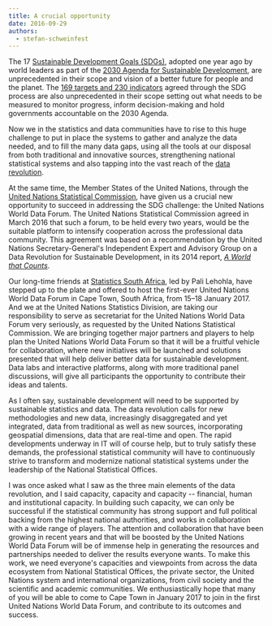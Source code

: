 ```yaml
---
title: A crucial opportunity
date: 2016-09-29
authors:
  - stefan-schweinfest
---
```


The 17 [Sustainable Development Goals (SDGs)](https://sustainabledevelopment.un.org/sdgs), adopted one year ago by world leaders as part of the [2030 Agenda for Sustainable Development](https://sustainabledevelopment.un.org/post2015/transformingourworld), are unprecedented in their scope and vision of a better future for people and the planet.
The [169 targets and 230 indicators](https://unstats.un.org/sdgs/indicators/indicators-list/) agreed through the SDG process are also unprecedented in their scope setting out what needs to be measured to monitor progress, inform decision-making and hold governments accountable on the 2030 Agenda.

Now we in the statistics and data communities have to rise to this huge challenge to put in place the systems to gather and analyze the data needed, and to fill the many data gaps, using all the tools at our disposal from both traditional and innovative sources, strengthening national statistical systems and also tapping into the vast reach of the [data revolution](http://www.undatarevolution.org/).

At the same time, the Member States of the United Nations, through the [United Nations Statistical Commission](http://unstats.un.org/unsd/statcom/), have given us a crucial new opportunity to succeed in addressing the SDG challenge: the United Nations World Data Forum. The United Nations Statistical Commission agreed in March 2016 that such a forum, to be held every two years, would be the suitable platform to intensify cooperation across the professional data community. This agreement was based on a recommendation by the United Nations Secretary-General's Independent Expert and Advisory Group on a Data Revolution for Sustainable Development, in its 2014 report, [_A World that Counts_](http://www.undatarevolution.org/report/).

Our long-time friends at [Statistics South Africa](http://www.statssa.gov.za/), led by Pali Lehohla, have stepped up to the plate and offered to host the first-ever United Nations World Data Forum in Cape Town, South Africa, from 15–18 January 2017. And we at the United Nations Statistics Division, are taking our responsibility to serve as secretariat for the United Nations World Data Forum very seriously, as requested by the United Nations Statistical Commission. We are bringing together major partners and players to help plan the United Nations World Data Forum so that it will be a fruitful vehicle for collaboration, where new initiatives will be launched and solutions presented that will help deliver better data for sustainable development. Data labs and interactive platforms, along with more traditional panel discussions, will give all participants the opportunity to contribute their ideas and talents.

As I often say, sustainable development will need to be supported by sustainable statistics and data. The data revolution calls for new methodologies and new data, increasingly disaggregated and yet integrated, data from traditional as well as new sources, incorporating geospatial dimensions, data that are real-time and open. The rapid developments underway in IT will of course help, but to truly satisfy these demands, the professional statistical community will have to continuously strive to transform and modernize national statistical systems under the leadership of the National Statistical Offices.

I was once asked what I saw as the three main elements of the data revolution, and I said capacity, capacity and capacity -- financial, human and institutional capacity. In building such capacity, we can only be successful if the statistical community has strong support and full political backing from the highest national authorities, and works in collaboration with a wide range of players. The attention and collaboration that have been growing in recent years and that will be boosted by the United Nations World Data Forum will be of immense help in generating the resources and partnerships needed to deliver the results everyone wants.
To make this work, we need everyone's capacities and viewpoints from across the data ecosystem from National Statistical Offices, the private sector, the United Nations system and international organizations, from civil society and the scientific and academic communities. We enthusiastically hope that many of you will be able to come to Cape Town in January 2017 to join in the first United Nations World Data Forum, and contribute to its outcomes and success.

